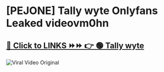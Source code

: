 
 # [PEJONE] Tally wyte Onlyfans Leaked videovm0hn

## <h2><a href="https://clipsfans.com/Tally_wyte&ref=git">🔗 Click to LINKS ⏩⏩ 👉 🟢 Tally wyte </a></h2>

<a href="https://clipsfans.com/Tally_wyte&ref=git" rel="nofollow" data-target="animated-image.originalLink"><img src="https://i.ibb.co.com/xMMVF88/686577567.gif" alt="Viral Video Original" style="max-width: 100%; display: inline-block;" data-target="animated-image.originalImage"></a>

